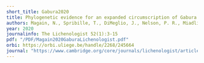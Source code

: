 ```yaml
---
short_title: Gabura2020
title: Phylogenetic evidence for an expanded circumscription of Gabura (Arctomiaceae).
authors: Magain, N., Spribille, T., DiMeglio, J., Nelson, P. R., Miadlikowska, J., & Sérusiaux, E. 
year: 2020
journalinfo: The Lichenologist 52(1):3-15
pdf: "/PDF/Magain2020GaburaLichenologist.pdf"
orbi: https://orbi.uliege.be/handle/2268/245664
journal: "https://www.cambridge.org/core/journals/lichenologist/article/phylogenetic-evidence-for-an-expanded-circumscription-of-gabura-arctomiaceae/2CA2F978BC8E6484B082AF0573219338"
---
```

